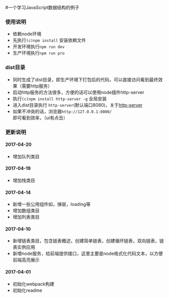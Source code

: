 #一个学习JavaScript数据结构的例子


### 使用说明

* 依赖node环境 
* 先执行`(c)npm install` 安装依赖文件
* 开发环境执行`npm run dev`
* 生产环境执行`npm run pro`

### dist目录

* 同时生成了dist目录，即生产环境下打包后的代码，可以直接访问看到最终效果（需要http服务）
* 启动http服务的方法很多，方便的话可以使用node插件http-server 
* 执行`(c)npm install http-server -g` 全局安装
* 进入dist目录执行 `http-server`(默认端口8080)，关于[http-server](https://www.npmjs.com/package/http-server)
* 如果不冲突的话，浏览器`http://127.0.0.1:8080/`即可看到效率，（ui有点丑）


### 更新说明

#### 2017-04-20

* 增加队列类目

#### 2017-04-19

* 增加栈类目

#### 2017-04-14

* 新增一些公用组件如，弹层，loading等
* 增加数组类目
* 增加列表类目

#### 2017-04-10

* 新增链表类目，包含链表概述，创建简单链表，创建循环链表，双向链表，链表实例应用
* 新增node服务，给前端提供接口，这里主要是node格式化代码文本，以方便前端高亮展示

#### 2017-04-01
* 初始化webpack构建
* 初始化readme